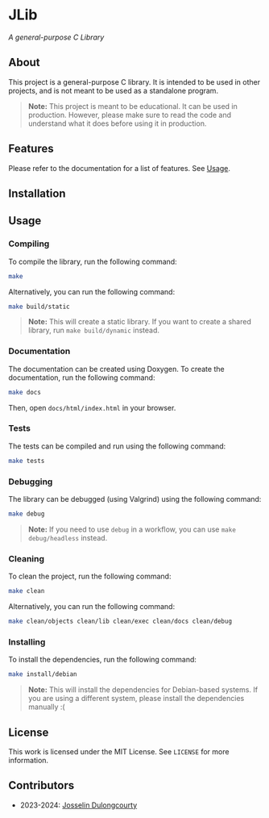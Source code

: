 # JLib

_A general-purpose C Library_

## About

This project is a general-purpose C library. It is intended to be used in other projects, and is not meant to be used as a standalone program.

> **Note:** This project is meant to be educational. It can be used in production. However, please make sure to read the code and understand what it does before using it in production.

## Features

Please refer to the documentation for a list of features. See [Usage](#documentation).

## Installation

## Usage

### Compiling

To compile the library, run the following command:

```bash
make
```

Alternatively, you can run the following command:

```bash
make build/static
```

> **Note:** This will create a static library. If you want to create a shared library, run `make build/dynamic` instead.

### Documentation

The documentation can be created using Doxygen. To create the documentation, run the following command:

```bash
make docs
```

Then, open `docs/html/index.html` in your browser.

### Tests

The tests can be compiled and run using the following command:

```bash
make tests
```

### Debugging

The library can be debugged (using Valgrind) using the following command:

```bash
make debug
```

> **Note:** If you need to use `debug` in a workflow, you can use `make debug/headless` instead.

### Cleaning

To clean the project, run the following command:

```bash
make clean
```

Alternatively, you can run the following command:

```bash
make clean/objects clean/lib clean/exec clean/docs clean/debug
```

### Installing

To install the dependencies, run the following command:

```bash
make install/debian
```

> **Note:** This will install the dependencies for Debian-based systems. If you are using a different system, please install the dependencies manually :(

## License

This work is licensed under the MIT License. See `LICENSE` for more information.

## Contributors

- 2023-2024: [Josselin Dulongcourty](https://github.com/josselinonduty)
